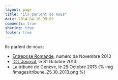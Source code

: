 ```yaml
---
layout: page
title: "Ils parlent de nous"
date: 2014-04-16 09:09
comments: true
sharing: true
footer: true
---
```


Ils parlent de nous:

- [Entreprise Romande](media/PointfortCodeInformatique.pdf), numéro de Novembre 2013
- [ICT Journal](http://www.ictjournal.ch/News/2013/10/31/Un-atelier-de-programmation-pour-les-enfants.aspx), le 31 Octobre 2013
- La tribune de Genève, le 25 Octobre 2013
	{% img /images/tribune_25_10_2013.png %}